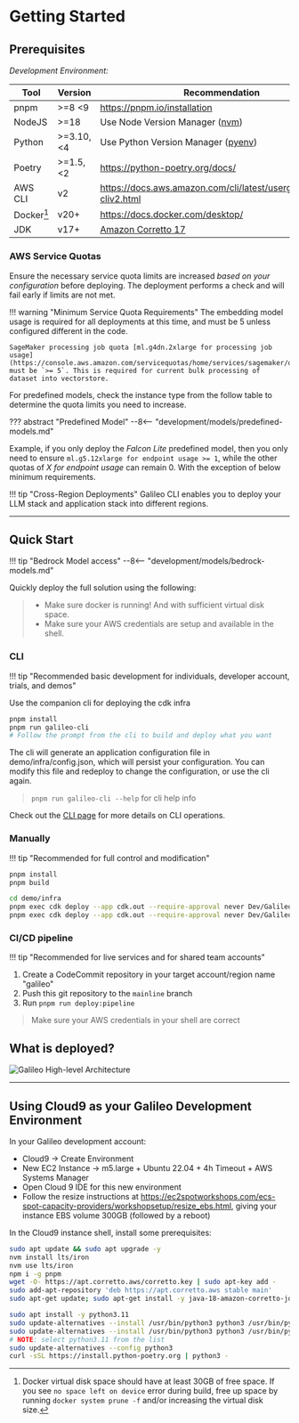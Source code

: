 # Getting Started

## Prerequisites

*Development Environment:*

|   Tool                |   Version   |    Recommendation            |
| --------------------- | ----------- | ---------------------------- |
| pnpm                  | >=8 <9      | <https://pnpm.io/installation> |
| NodeJS                | >=18        | Use Node Version Manager ([nvm](https://github.com/nvm-sh/nvm)) |
| Python                | >=3.10,<4   | Use Python Version Manager ([pyenv](https://github.com/pyenv/pyenv)) |
| Poetry                | >=1.5,<2    | <https://python-poetry.org/docs/> |
| AWS CLI               | v2          | <https://docs.aws.amazon.com/cli/latest/userguide/install-cliv2.html> |
| Docker[^1] | v20+     | <https://docs.docker.com/desktop/> |
| JDK                   | v17+        | [Amazon Corretto 17](https://docs.aws.amazon.com/corretto/latest/corretto-17-ug/downloads-list.html) |

[^1]: Docker virtual disk space should have at least 30GB of free space. If you see `no space left on device` error during build, free up space by running `docker system prune -f` and/or increasing the virtual disk size.

### AWS Service Quotas

Ensure the necessary service quota limits are increased *based on your configuration* before deploying. The deployment performs a check and will fail early if limits are not met.

!!! warning "Minimum Service Quota Requirements"
    The embedding model usage is required for all deployments at this time, and must be 5 unless configured different in the code.

    SageMaker processing job quota [ml.g4dn.2xlarge for processing job usage](https://console.aws.amazon.com/servicequotas/home/services/sagemaker/quotas) must be `>= 5`. This is required for current bulk processing of dataset into vectorstore.

For predefined models, check the instance type from the follow table to determine the quota limits you need to increase.

??? abstract "Predefined Model"
    --8<-- "development/models/predefined-models.md"

Example, if you only deploy the *Falcon Lite* predefined model, then you only need to ensure `ml.g5.12xlarge for endpoint usage >= 1`, while the other quotas of *X for endpoint usage* can remain 0. With the exception of below minimum requirements.

!!! tip "Cross-Region Deployments"
    Galileo CLI enables you to deploy your LLM stack and application stack into different regions.

---

## Quick Start

!!! tip "Bedrock Model access"
    --8<-- "development/models/bedrock-models.md"

Quickly deploy the full solution using the following:

> * Make sure docker is running! And with sufficient virtual disk space.
> * Make sure your AWS credentials are setup and available in the shell.

### CLI

!!! tip "Recommended basic development for individuals, developer account, trials, and demos"

Use the companion cli for deploying the cdk infra

```sh
pnpm install
pnpm run galileo-cli
# Follow the prompt from the cli to build and deploy what you want
```

The cli will generate an application configuration file in demo/infra/config.json, which will persist your configuration. You can modify this file and redeploy to change the configuration, or use the cli again.

> `pnpm run galileo-cli --help` for cli help info

Check out the [CLI page](../../development/cli/) for more details on CLI operations.

### Manually

!!! tip "Recommended for full control and modification"

```sh
pnpm install
pnpm build

cd demo/infra
pnpm exec cdk deploy --app cdk.out --require-approval never Dev/Galileo
pnpm exec cdk deploy --app cdk.out --require-approval never Dev/Galileo-SampleDataset # (optional)
```

### CI/CD pipeline

!!! tip "Recommended for live services and for shared team accounts"

1. Create a CodeCommit repository in your target account/region name "galileo"
1. Push this git repository to the `mainline` branch
1. Run `pnpm run deploy:pipeline`

> Make sure your AWS credentials in your shell are correct

## What is deployed?

![Galileo High-level Architecture](../../assets/images/galileo-arch.png)

---

## Using Cloud9 as your Galileo Development Environment

In your Galileo development account:

* Cloud9 → Create Environment
* New EC2 Instance → m5.large + Ubuntu 22.04 + 4h Timeout + AWS Systems Manager
* Open Cloud 9 IDE for this new environment
* Follow the resize instructions at <https://ec2spotworkshops.com/ecs-spot-capacity-providers/workshopsetup/resize_ebs.html>, giving your instance EBS volume 300GB (followed by a reboot)

In the Cloud9 instance shell, install some prerequisites:

```bash
sudo apt update && sudo apt upgrade -y
nvm install lts/iron
nvm use lts/iron
npm i -g pnpm
wget -O- https://apt.corretto.aws/corretto.key | sudo apt-key add -
sudo add-apt-repository 'deb https://apt.corretto.aws stable main'
sudo apt-get update; sudo apt-get install -y java-18-amazon-corretto-jdk

sudo apt install -y python3.11
sudo update-alternatives --install /usr/bin/python3 python3 /usr/bin/python3.10 110
sudo update-alternatives --install /usr/bin/python3 python3 /usr/bin/python3.11 100
# NOTE: select python3.11 from the list
sudo update-alternatives --config python3
curl -sSL https://install.python-poetry.org | python3 -
```
